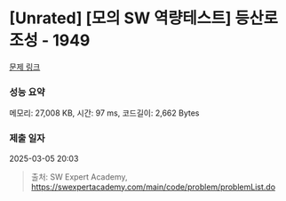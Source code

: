 # [Unrated] [모의 SW 역량테스트] 등산로 조성 - 1949 

[문제 링크](https://swexpertacademy.com/main/code/problem/problemDetail.do?contestProbId=AV5PoOKKAPIDFAUq) 

### 성능 요약

메모리: 27,008 KB, 시간: 97 ms, 코드길이: 2,662 Bytes

### 제출 일자

2025-03-05 20:03



> 출처: SW Expert Academy, https://swexpertacademy.com/main/code/problem/problemList.do